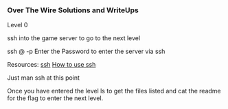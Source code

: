 ### Over The Wire Solutions and WriteUps

Level 0

ssh into the game server to go to the next level

ssh <username>@<host> -p <Port>
Enter the Password to enter the server via ssh

Resources:
[ssh](https://en.wikipedia.org/wiki/Secure_Shell)
[How to use ssh](https://www.wikihow.com/Use-SSH)

Just man ssh at this point

Once you have entered the level ls to get the files listed and cat the readme for the flag to enter the next level.